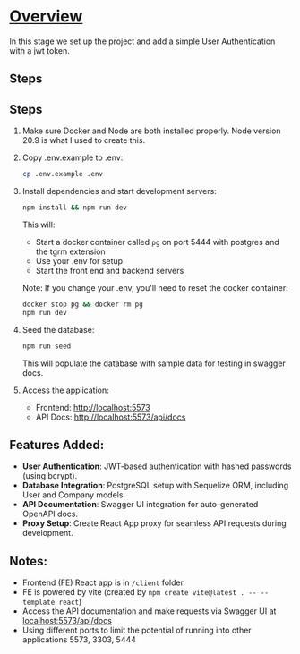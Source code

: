 # [Overview](https://drive.google.com/file/d/1jklVbtYduc8neXJLCht-CSeSh-67sz4E/view?usp=drive_link)

In this stage we set up the project and add a simple User Authentication with a jwt token.

## Steps

## Steps

1. Make sure Docker and Node are both installed properly. Node version 20.9 is what I used to create this.
2. Copy .env.example to .env:
   ```bash
   cp .env.example .env
   ```
3. Install dependencies and start development servers:

   ```bash
   npm install && npm run dev
   ```

   This will:

   - Start a docker container called `pg` on port 5444 with postgres and the tgrm extension
   - Use your .env for setup
   - Start the front end and backend servers

   Note: If you change your .env, you'll need to reset the docker container:

   ```bash
   docker stop pg && docker rm pg
   npm run dev
   ```

4. Seed the database:

   ```bash
   npm run seed
   ```

   This will populate the database with sample data for testing in swagger docs.

5. Access the application:
   - Frontend: [http://localhost:5573](http://localhost:5573)
   - API Docs: [http://localhost:5573/api/docs](http://localhost:5573/api/docs)

## Features Added:

- **User Authentication**: JWT-based authentication with hashed passwords (using bcrypt).
- **Database Integration**: PostgreSQL setup with Sequelize ORM, including User and Company models.
- **API Documentation**: Swagger UI integration for auto-generated OpenAPI docs.
- **Proxy Setup**: Create React App proxy for seamless API requests during development.

## Notes:

- Frontend (FE) React app is in `/client` folder
- FE is powered by vite (created by `npm create vite@latest . -- --template react`)
- Access the API documentation and make requests via Swagger UI at [localhost:5573/api/docs](http://localhost:5573/api/docs)
- Using different ports to limit the potential of running into other applications 5573, 3303, 5444
